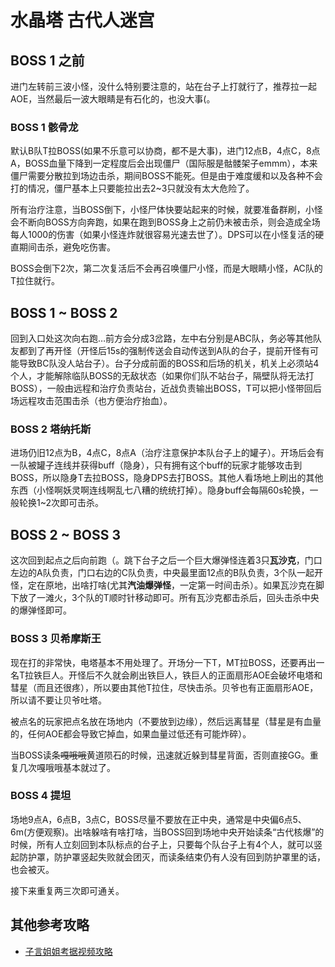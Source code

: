 # 水晶塔 古代人迷宫

## BOSS 1 之前 

进门左转前三波小怪，没什么特别要注意的，站在台子上打就行了，推荐拉一起AOE，当然最后一波大眼睛是有石化的，也没大事(。

### BOSS 1 骸骨龙

默认<Role name="tank" />B队T拉BOSS(如果不乐意可以协商，都不是大事)，进门12点B，4点C，8点A，BOSS血量下降到一定程度后会出现僵尸（国际服是骷髅架子emmm），本来僵尸需要分散拉到场边击杀，期间BOSS不能死。但是由于难度缓和以及各种不会打的情况，僵尸基本上只要能拉出去2~3只就没有太大危险了。

所有<Role name="healer" />治疗注意，当BOSS倒下，小怪尸体快要站起来的时候，就要准备群刷，小怪会不断向BOSS方向奔跑，如果在跑到BOSS身上之前仍未被击杀，则会造成全场每人1000的伤害（如果小怪连炸就很容易光速去世了）。DPS可以在小怪复活的硬直期间击杀，避免吃伤害。

BOSS会倒下2次，第二次复活后不会再召唤僵尸小怪，而是大眼睛小怪，<Role name="tank" />AC队的T拉住就行。

## BOSS 1 ~ BOSS 2

回到入口处这次向右跑…前方会分成3岔路，左中右分别是ABC队，务必等其他队友都到了再开怪（开怪后15s的强制传送会自动传送到A队的台子，提前开怪有可能导致BC队没人站台子）。台子分成前面的BOSS和后场的机关，机关上必须站4个人，才能解除临队BOSS的无敌状态（如果你们队不站台子，隔壁队将无法打BOSS），一般由远程和治疗负责站台，近战负责输出BOSS，T可以把小怪带回后场远程攻击范围击杀（也方便治疗抬血）。

### BOSS 2 塔纳托斯

进场仍旧12点为B，4点C，8点A（<Role name="healer" />治疗注意保护本队台子上的罐子）。开场后会有一队被罐子连线并获得<Status :id="398" name="星极体" />buff（隐身），只有拥有这个buff的玩家才能够攻击到BOSS，所以<Role name="tank" />隐身T去拉BOSS，隐身DPS去打BOSS。<Role name="tank" /><Role name="healer" /><Role name="dps" />其他人看场地上刷出的其他东西（小怪啊妖灵啊连线啊乱七八糟的统统打掉）。隐身<Status :id="398" name="星极体" />buff会每隔60s轮换，一般轮换1~2次即可击杀。

## BOSS 2 ~ BOSS 3

这次回到起点之后向前跑（。跳下台子之后一个巨大爆弹怪连着3只**瓦沙克**，门口左边的A队负责，门口右边的C队负责，中央最里面12点的B队负责，3个队一起开怪，定在原地，出啥打啥(<Role name="dps" />尤其**汽油爆弹怪**，一定第一时间击杀）。如果瓦沙克在脚下放了一滩火，3个队的<Role name="tank" />T顺时针移动即可。所有瓦沙克都击杀后，回头击杀中央的爆弹怪即可。

### BOSS 3 贝希摩斯王

现在打的非常快，电塔基本不用处理了。开场<Role name="tank" />分一下T，MT拉BOSS，还要再出一名T拉铁巨人。开怪后不久就会刷出铁巨人，铁巨人的正面扇形AOE会破坏电塔和彗星（而且还很疼），所以要由其他T拉住，<Role name="dps" />尽快击杀。贝爷也有正面扇形AOE，所以请不要让贝爷吐塔。

<Role name="healer" /><Role name="dps" />被点名的玩家把点名放在场地内（不要放到边缘），然后远离彗星（彗星是有血量的，任何AOE都会导致它掉血，如果血量过低还有可能炸碎）。

当BOSS读条~~嘎哦哦~~黄道陨石的时候，迅速就近躲到彗星背面，否则直接GG。重复几次嘎哦哦基本就过了。

### BOSS 4 提坦

场地9点A，6点B，3点C，BOSS尽量不要放在正中央，通常是中央偏6点5、6m(方便观察)。出啥躲啥有啥打啥，当BOSS回到场地中央开始读条“古代核爆”的时候，<Role name="tank" /><Role name="healer" /><Role name="dps" />所有人立刻回到本队标点的台子上，只要每个队台子上有4个人，就可以竖起防护罩，防护罩竖起失败就会团灭，而读条结束仍有人没有回到防护罩里的话，也会被灭。

接下来重复两三次即可通关。

## 其他参考攻略

* [子言姐姐考据视频攻略](https://www.bilibili.com/video/av16924865)